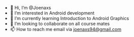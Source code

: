 - 👋 Hi, I’m @Joenaxs
- 👀 I’m interested in Android development
- 🌱 I’m currently learning Introduction to Android Graphics
- 💞️ I’m looking to collaborate on all course mates
- 📫 How to reach me email via joenaxs94@gmail.com

<!---
Joenaxs/Joenaxs is a ✨ special ✨ repository because its `README.md` (this file) appears on your GitHub profile.
You can click the Preview link to take a look at your changes.
--->
